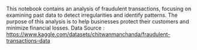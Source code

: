 This notebook contains an analysis of fraudulent transactions, focusing on examining past data to detect irregularities and identify patterns. The purpose of this analysis is to help businesses protect their customers and minimize financial losses.
Data Source : https://www.kaggle.com/datasets/chitwanmanchanda/fraudulent-transactions-data
